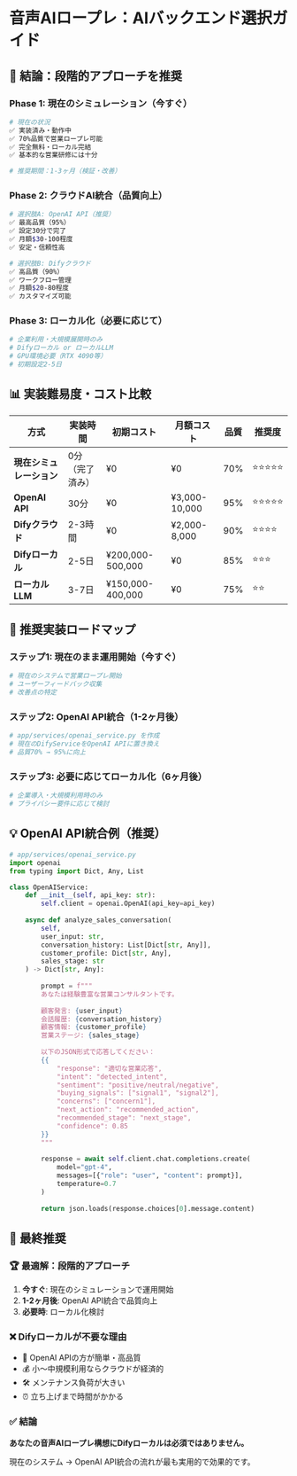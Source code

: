 # 音声AIロープレ：AIバックエンド選択ガイド

## 🎯 結論：段階的アプローチを推奨

### Phase 1: 現在のシミュレーション（今すぐ）
```bash
# 現在の状況
✅ 実装済み・動作中
✅ 70%品質で営業ロープレ可能
✅ 完全無料・ローカル完結
✅ 基本的な営業研修には十分

# 推奨期間：1-3ヶ月（検証・改善）
```

### Phase 2: クラウドAI統合（品質向上）
```bash
# 選択肢A: OpenAI API（推奨）
✅ 最高品質（95%）
✅ 設定30分で完了
✅ 月額$30-100程度
✅ 安定・信頼性高

# 選択肢B: Difyクラウド
✅ 高品質（90%）
✅ ワークフロー管理
✅ 月額$20-80程度
✅ カスタマイズ可能
```

### Phase 3: ローカル化（必要に応じて）
```bash
# 企業利用・大規模展開時のみ
# Difyローカル or ローカルLLM
# GPU環境必要（RTX 4090等）
# 初期設定2-5日
```

## 📊 実装難易度・コスト比較

| **方式** | **実装時間** | **初期コスト** | **月額コスト** | **品質** | **推奨度** |
|---------|-------------|---------------|---------------|----------|-----------|
| **現在シミュレーション** | 0分（完了済み） | ¥0 | ¥0 | 70% | ⭐⭐⭐⭐⭐ |
| **OpenAI API** | 30分 | ¥0 | ¥3,000-10,000 | 95% | ⭐⭐⭐⭐⭐ |
| **Difyクラウド** | 2-3時間 | ¥0 | ¥2,000-8,000 | 90% | ⭐⭐⭐⭐ |
| **Difyローカル** | 2-5日 | ¥200,000-500,000 | ¥0 | 85% | ⭐⭐⭐ |
| **ローカルLLM** | 3-7日 | ¥150,000-400,000 | ¥0 | 75% | ⭐⭐ |

## 🚀 推奨実装ロードマップ

### ステップ1: 現在のまま運用開始（今すぐ）
```python
# 現在のシステムで営業ロープレ開始
# ユーザーフィードバック収集
# 改善点の特定
```

### ステップ2: OpenAI API統合（1-2ヶ月後）
```python
# app/services/openai_service.py を作成
# 現在のDifyServiceをOpenAI APIに置き換え
# 品質70% → 95%に向上
```

### ステップ3: 必要に応じてローカル化（6ヶ月後）
```python
# 企業導入・大規模利用時のみ
# プライバシー要件に応じて検討
```

## 💡 OpenAI API統合例（推奨）

```python
# app/services/openai_service.py
import openai
from typing import Dict, Any, List

class OpenAIService:
    def __init__(self, api_key: str):
        self.client = openai.OpenAI(api_key=api_key)
    
    async def analyze_sales_conversation(
        self,
        user_input: str,
        conversation_history: List[Dict[str, Any]],
        customer_profile: Dict[str, Any],
        sales_stage: str
    ) -> Dict[str, Any]:
        
        prompt = f"""
        あなたは経験豊富な営業コンサルタントです。
        
        顧客発言: {user_input}
        会話履歴: {conversation_history}
        顧客情報: {customer_profile}
        営業ステージ: {sales_stage}
        
        以下のJSON形式で応答してください：
        {{
            "response": "適切な営業応答",
            "intent": "detected_intent",
            "sentiment": "positive/neutral/negative",
            "buying_signals": ["signal1", "signal2"],
            "concerns": ["concern1"],
            "next_action": "recommended_action",
            "recommended_stage": "next_stage",
            "confidence": 0.85
        }}
        """
        
        response = await self.client.chat.completions.create(
            model="gpt-4",
            messages=[{"role": "user", "content": prompt}],
            temperature=0.7
        )
        
        return json.loads(response.choices[0].message.content)
```

## 🎯 最終推奨

### 🏆 最適解：段階的アプローチ
1. **今すぐ**: 現在のシミュレーションで運用開始
2. **1-2ヶ月後**: OpenAI API統合で品質向上
3. **必要時**: ローカル化検討

### ❌ Difyローカルが不要な理由
- 🚀 OpenAI APIの方が簡単・高品質
- 💰 小〜中規模利用ならクラウドが経済的
- 🛠️ メンテナンス負荷が大きい
- ⏰ 立ち上げまで時間がかかる

### ✅ 結論
**あなたの音声AIロープレ構想にDifyローカルは必須ではありません。**

現在のシステム → OpenAI API統合の流れが最も実用的で効果的です。 